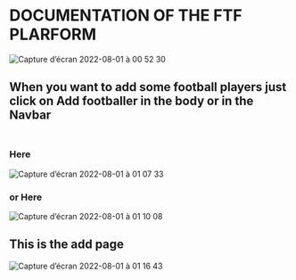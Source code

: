 # DOCUMENTATION OF  THE  FTF  PLARFORM
![Capture d’écran 2022-08-01 à 00 52 30](https://user-images.githubusercontent.com/100726144/182052737-bf77da1a-e369-4244-a582-e4700d439712.png)
## When  you want to add some football players just click on Add footballer in the body or in the Navbar <br> <br> 
 ### Here 
![Capture d’écran 2022-08-01 à 01 07 33](https://user-images.githubusercontent.com/100726144/182053334-dfdc7ce3-97a6-44da-a5f3-e06d84eb8f29.png)<br> 
### or Here 
![Capture d’écran 2022-08-01 à 01 10 08](https://user-images.githubusercontent.com/100726144/182053503-572e53a9-7fe4-46ae-9e7f-85c3e1d2eb4b.png)
## This is the add page 
![Capture d’écran 2022-08-01 à 01 16 43](https://user-images.githubusercontent.com/100726144/182053907-964d8856-ce08-4e93-86aa-f725105c31d5.png)
